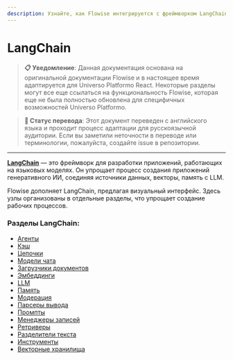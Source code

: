 ```yaml
---
description: Узнайте, как Flowise интегрируется с фреймворком LangChain
---
```


# LangChain

> **📋 Уведомление**: Данная документация основана на оригинальной документации Flowise и в настоящее время адаптируется для Universo Platformo React. Некоторые разделы могут все еще ссылаться на функциональность Flowise, которая еще не была полностью обновлена для специфичных возможностей Universo Platformo.

> **🔄 Статус перевода**: Этот документ переведен с английского языка и проходит процесс адаптации для русскоязычной аудитории. Если вы заметили неточности в переводе или терминологии, пожалуйста, создайте issue в репозитории.

***

[**LangChain**](https://www.langchain.com/) — это фреймворк для разработки приложений, работающих на языковых моделях. Он упрощает процесс создания приложений генеративного ИИ, соединяя источники данных, векторы, память с LLM.

Flowise дополняет LangChain, предлагая визуальный интерфейс. Здесь узлы организованы в отдельные разделы, что упрощает создание рабочих процессов.

### Разделы LangChain:

* [Агенты](agents/)
* [Кэш](cache/)
* [Цепочки](chains/)
* [Модели чата](chat-models/)
* [Загрузчики документов](document-loaders/)
* [Эмбеддинги](embeddings/)
* [LLM](llms/)
* [Память](memory/)
* [Модерация](moderation/)
* [Парсеры вывода](output-parsers/)
* [Промпты](prompts/)
* [Менеджеры записей](record-managers.md)
* [Ретриверы](retrievers/)
* [Разделители текста](text-splitters/)
* [Инструменты](tools/)
* [Векторные хранилища](vector-stores/)
